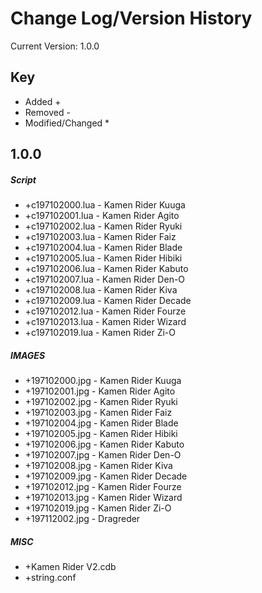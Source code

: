 # Change Log/Version History
Current Version: 1.0.0

## Key
- Added +
- Removed -
- Modified/Changed *

## 1.0.0
##### Script
- +c197102000.lua - Kamen Rider Kuuga
- +c197102001.lua - Kamen Rider Agito
- +c197102002.lua - Kamen Rider Ryuki
- +c197102003.lua - Kamen Rider Faiz
- +c197102004.lua - Kamen Rider Blade
- +c197102005.lua - Kamen Rider Hibiki
- +c197102006.lua - Kamen Rider Kabuto
- +c197102007.lua - Kamen Rider Den-O
- +c197102008.lua - Kamen Rider Kiva
- +c197102009.lua - Kamen Rider Decade
- +c197102012.lua - Kamen Rider Fourze
- +c197102013.lua - Kamen Rider Wizard
- +c197102019.lua - Kamen Rider Zi-O

##### IMAGES
- +197102000.jpg - Kamen Rider Kuuga
- +197102001.jpg - Kamen Rider Agito
- +197102002.jpg - Kamen Rider Ryuki
- +197102003.jpg - Kamen Rider Faiz
- +197102004.jpg - Kamen Rider Blade
- +197102005.jpg - Kamen Rider Hibiki
- +197102006.jpg - Kamen Rider Kabuto
- +197102007.jpg - Kamen Rider Den-O
- +197102008.jpg - Kamen Rider Kiva
- +197102009.jpg - Kamen Rider Decade
- +197102012.jpg - Kamen Rider Fourze
- +197102013.jpg - Kamen Rider Wizard
- +197102019.jpg - Kamen Rider Zi-O
- +197112002.jpg - Dragreder

##### MISC
- +Kamen Rider V2.cdb
- +string.conf
